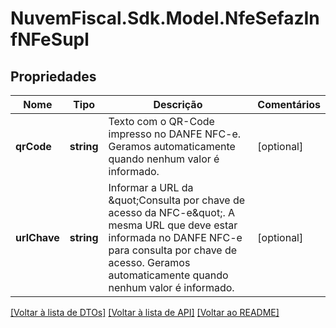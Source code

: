 # NuvemFiscal.Sdk.Model.NfeSefazInfNFeSupl

## Propriedades

Nome | Tipo | Descrição | Comentários
------------ | ------------- | ------------- | -------------
**qrCode** | **string** | Texto com o QR-Code impresso no DANFE NFC-e.  Geramos automaticamente quando nenhum valor é informado. | [optional] 
**urlChave** | **string** | Informar a URL da \&quot;Consulta por chave de acesso da NFC-e\&quot;. A mesma URL que deve estar informada no DANFE NFC-e para consulta por chave de acesso.  Geramos automaticamente quando nenhum valor é informado. | [optional] 

[[Voltar à lista de DTOs]](../README.md#documentation-for-models) [[Voltar à lista de API]](../README.md#documentation-for-api-endpoints) [[Voltar ao README]](../README.md)

